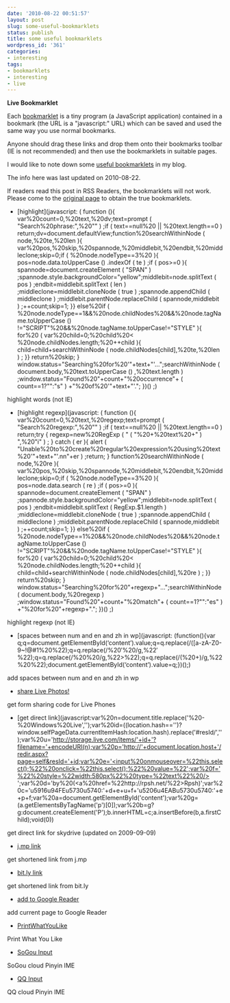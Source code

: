 ```yaml
---
date: '2010-08-22 00:51:57'
layout: post
slug: some-useful-bookmarklets
status: publish
title: some useful bookmarklets
wordpress_id: '361'
categories:
- interesting
tags:
- bookmarklets
- interesting
- live
---
```


**Live Bookmarklet**

Each [bookmarklet](http://www.fyears.org/2010/08/some-useful-bookmarklets/) is a tiny program (a JavaScript application) contained in a bookmark (the URL is a "javascript:" URL) which can be saved and used the same way you use normal bookmarks.

Anyone should drag these links and drop them onto their bookmarks toolbar (IE is not recommended) and then use the bookmarklets in suitable pages.

I would like to note down some [useful bookmarklets](http://www.fyears.org/2010/08/some-useful-bookmarklets/) in my blog.



The info here was last updated on 2010-08-22.

If readers read this post in RSS Readers, the bookmarklets will not work. Please come to the [original page](http://www.fyears.org/2010/08/some-useful-bookmarklets/) to obtain the true bookmarklets.




  * [highlight](javascript: ( function (){ var%20count=0,%20text,%20dv;text=prompt ( "Search%20phrase:",%20"" ) ;if ( text==null%20 || %20text.length==0 ) return;dv=document.defaultView;function%20searchWithinNode ( node,%20te,%20len ){ var%20pos,%20skip,%20spannode,%20middlebit,%20endbit,%20middleclone;skip=0;if ( %20node.nodeType==3%20 ){ pos=node.data.toUpperCase () .indexOf ( te ) ;if ( pos>=0 ){ spannode=document.createElement ( "SPAN" ) ;spannode.style.backgroundColor="yellow";middlebit=node.splitText ( pos ) ;endbit=middlebit.splitText ( len ) ;middleclone=middlebit.cloneNode ( true ) ;spannode.appendChild ( middleclone ) ;middlebit.parentNode.replaceChild ( spannode,middlebit ) ;++count;skip=1; }} else%20if ( %20node.nodeType==1&&%20node.childNodes%20&&%20node.tagName.toUpperCase () !="SCRIPT"%20&&%20node.tagName.toUpperCase!="STYLE" ){ for%20 ( var%20child=0;%20child%20< %20node.childNodes.length;%20++child ){ child=child+searchWithinNode ( node.childNodes[child],%20te,%20len ) ; }} return%20skip; } window.status="Searching%20for%20'"+text+"'...";searchWithinNode ( document.body,%20text.toUpperCase () ,%20text.length ) ;window.status="Found%20"+count+"%20occurrence"+ ( count==1?"":"s" ) +"%20of%20'"+text+"'."; })() ;)  

highlight words (not IE)


  * [highlight regexp](javascript: ( function (){ var%20count=0,%20text,%20regexp;text=prompt ( "Search%20regexp:",%20"" ) ;if ( text==null%20 || %20text.length==0 ) return;try { regexp=new%20RegExp ( " ( "%20+%20text%20+" ) ",%20"i" ) ; } catch ( er ){ alert ( "Unable%20to%20create%20regular%20expression%20using%20text%20'"+text+"'.nn"+er ) ;return; } function%20searchWithinNode ( node,%20re ){ var%20pos,%20skip,%20spannode,%20middlebit,%20endbit,%20middleclone;skip=0;if ( %20node.nodeType==3%20 ){ pos=node.data.search ( re ) ;if ( pos>=0 ){ spannode=document.createElement ( "SPAN" ) ;spannode.style.backgroundColor="yellow";middlebit=node.splitText ( pos ) ;endbit=middlebit.splitText ( RegExp.$1.length ) ;middleclone=middlebit.cloneNode ( true ) ;spannode.appendChild ( middleclone ) ;middlebit.parentNode.replaceChild ( spannode,middlebit ) ;++count;skip=1; }} else%20if ( %20node.nodeType==1%20&&%20node.childNodes%20&&%20node.tagName.toUpperCase () !="SCRIPT"%20&&%20node.tagName.toUpperCase!="STYLE" ){ for%20 ( var%20child=0;%20child%20< %20node.childNodes.length;%20++child ){ child=child+searchWithinNode ( node.childNodes[child],%20re ) ; }} return%20skip; } window.status="Searching%20for%20"+regexp+"...";searchWithinNode ( document.body,%20regexp ) ;window.status="Found%20"+count+"%20match"+ ( count==1?"":"es" ) +"%20for%20"+regexp+"."; })() ;)  

highlight regexp (not IE)


  * [spaces between num and en and zh in wp](javascript: (function(){var q;q=document.getElementById(‘content’).value;q=q.replace(/([a-zA-Z0-9~!@#$%^&*-_+=,<.>/?:%22]+)/g,%22%20$1%20%22);q=q.replace(/%20′%20/g,%22′%22);q=q.replace(/%20%20/g,%22>%22);q=q.replace(/(%20+)/g,%22%20%22);document.getElementById(‘content’).value=q;})();)  

add spaces between num and en and zh in wp


  * [share Live Photos!](javascript:(function(){ss=document.createElement('script');ss.type='text/javascript';ss.src='http://liveto.me/bookmarklet/getimgcode.js';document.body.appendChild(ss);})();)  

get  form sharing code for Live Phones


  * [get direct link](javascript:var%20n=document.title.replace('%20-%20Windows%20Live','');var%20id=((location.hash=='')?window.selfPageData.currentItemHash:location.hash).replace('#resId/','');var%20u='http://storage.live.com/items/'+id+'?filename='+encodeURI(n);var%20p='http://'+document.location.host+'/redir.aspx?page=self&resId='+id;var%20e='<input%20onmouseover=%22this.select();%22%20onclick=%22this.select();%22%20value=%22';var%20f='%22%20style=%22width:580px%22%20type=%22text%22%20/><br />';var%20d='by%20(<a%20href=%22http://rpsh.net/%22>Rpsh</a>)';var%20c='u5916u94FEu5730u5740:'+d+e+u+f+'u5206u4EABu5730u5740:'+e+p+f;var%20a=document.getElementById('content');var%20g=(a.getElementsByTagName('p')[0]);var%20b=g?g:document.createElement('P');b.innerHTML=c;a.insertBefore(b,a.firstChild);void(0))  

get direct link for skydrive (updated on 2009-09-09)


  * [j.mp link](javascript:var%20e=document.createElement('script');e.setAttribute('language','javascript');e.setAttribute('src','http://j.mp/bookmarklet/load.js');document.body.appendChild(e);void(0);)  

get shortened link from j.mp


  * [bit.ly link](javascript:var%20e=document.createElement('script');e.setAttribute('language','javascript');e.setAttribute('src','http://bit.ly/bookmarklet/load.js');document.body.appendChild(e);void(0);)  

get shortened link from bit.ly


  * [add to Google Reader](javascript:var%20b=document.body;var%20GR________bookmarklet_domain='http://www.google.com';if(b&&!document.xmlVersion){void(z=document.createElement('script'));void(z.src='http://www.google.com/reader/ui/link-bookmarklet.js');void(b.appendChild(z));}else{})  

add current page to Google Reader


  * [PrintWhatYouLike](javascript:(function(){if(window['ppw']&&ppw['bookmarklet']){ppw.bookmarklet.toggle();}else{window._pwyl_home='http://www.printwhatyoulike.com/';window._pwyl_pro_id=null;window._pwyl_bmkl=document.createElement('script');window._pwyl_bmkl.setAttribute('type','text/javascript');window._pwyl_bmkl.setAttribute('src',window._pwyl_home+'static/compressed/pwyl_bookmarklet_10.js');window._pwyl_bmkl.setAttribute('pwyl','true');document.getElementsByTagName('head')[0].appendChild(window._pwyl_bmkl);}})();)  

Print What You Like


  * [SoGou Input](javascript:void((function(){var%20e=document.createElement('script');e.setAttribute('src','http://web.pinyin.sogou.com/web_ime/init.js');document.body.appendChild(e);})()))  

SoGou cloud Pinyin IME


  * [QQ Input](javascript:(function(q){!!q?q.toggle():(function(d,j){j=d.createElement('script');j.src='http://ime.qq.com/fcgi-bin/getjs';j.setAttribute('ime-cfg','lt=2');d.getElementsByTagName('head')[0].appendChild(j)})(document)})(window.QQWebIME))  

QQ cloud Pinyin IME


